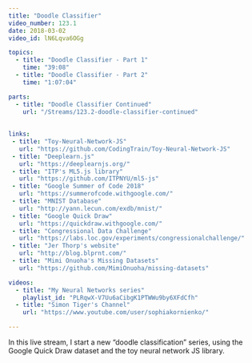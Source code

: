 ```yaml
---
title: "Doodle Classifier"
video_number: 123.1
date: 2018-03-02
video_id: lN6Lqva6OGg

topics:
  - title: "Doodle Classifier - Part 1"
    time: "39:08"
  - title: "Doodle Classifier - Part 2"
    time: "1:07:04"

parts:
  - title: "Doodle Classifier Continued"
    url: "/Streams/123.2-doodle-classifier-continued"
  
   
links:
 - title: "Toy-Neural-Network-JS"
   url: "https://github.com/CodingTrain/Toy-Neural-Network-JS"
 - title: "Deeplearn.js"
   url: "https://deeplearnjs.org/"
 - title: "ITP's ML5.js library"
   url: "https://github.com/ITPNYU/ml5-js"
 - title: "Google Summer of Code 2018"
   url: "https://summerofcode.withgoogle.com/"
 - title: "MNIST Database"
   url: "http://yann.lecun.com/exdb/mnist/"
 - title: "Google Quick Draw"
   url: "https://quickdraw.withgoogle.com/"
 - title: "Congressional Data Challenge"
   url: "https://labs.loc.gov/experiments/congressionalchallenge/"
 - title: "Jer Thorp's website"
   url: "http://blog.blprnt.com/"
 - title: "Mimi Onuoha's Missing Datasets"
   url: "https://github.com/MimiOnuoha/missing-datasets"

videos:
  - title: "My Neural Networks series"
    playlist_id: "PLRqwX-V7Uu6aCibgK1PTWWu9by6XFdCfh"
  - title: "Simon Tiger's Channel"
    url: "https://www.youtube.com/user/sophiakornienko/"

---
```


In this live stream, I start a new “doodle classification” series, using the Google Quick Draw dataset and the toy neural network JS library.
